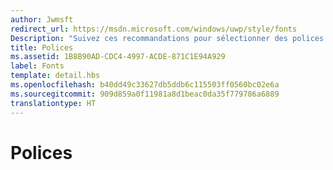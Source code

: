 ```yaml
---
author: Jwmsft
redirect_url: https://msdn.microsoft.com/windows/uwp/style/fonts
Description: "Suivez ces recommandations pour sélectionner des polices et spécifier leur taille et leur couleur."
title: Polices
ms.assetid: 1B8B90AD-CDC4-4997-ACDE-871C1E94A929
label: Fonts
template: detail.hbs
ms.openlocfilehash: b40dd49c33627db5ddb6c115503ff0560bc02e6a
ms.sourcegitcommit: 909d859a0f11981a8d1beac0da35f779786a6889
translationtype: HT
---
```

# <a name="fonts"></a>Polices




